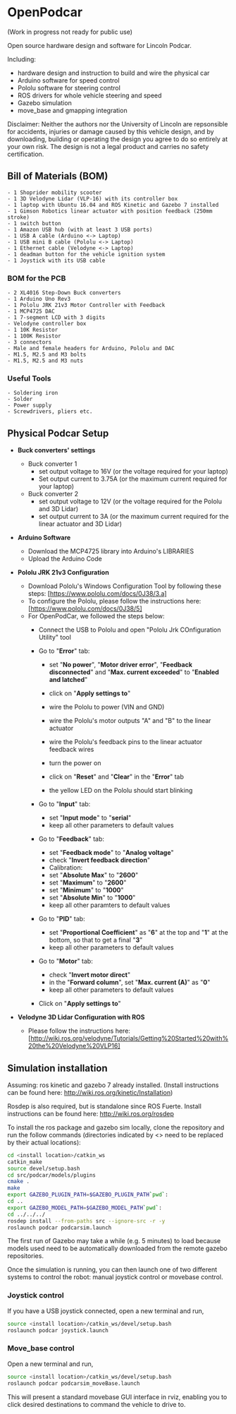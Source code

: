 # OpenPodcar

(Work in progress not ready for public use)

Open source hardware design and software for Lincoln Podcar.

Including:

- hardware design and instruction to build and wire the physical car
- Arduino software for speed control
- Pololu software for steering control
- ROS drivers for whole vehicle steering and speed
- Gazebo simulation
- move_base and gmapping integration

Disclaimer: Neither the authors nor the University of Lincoln are repsonsible for accidents, injuries or damage caused by this vehicle design, and by downloading, building or operating the design you agree to do so entirely at your own risk.  The design is not a legal product and carries no safety certification.


## Bill of Materials (BOM)

	- 1 Shoprider mobility scooter
	- 1 3D Velodyne Lidar (VLP-16) with its controller box
	- 1 laptop with Ubuntu 16.04 and ROS Kinetic and Gazebo 7 installed
	- 1 Gimson Robotics linear actuator with position feedback (250mm stroke)
	- 1 switch button
	- 1 Amazon USB hub (with at least 3 USB ports)
	- 1 USB A cable (Arduino <-> Laptop)
	- 1 USB mini B cable (Pololu <-> Laptop)
	- 1 Ethernet cable (Velodyne <-> Laptop) 
	- 1 deadman button for the vehicle ignition system
	- 1 Joystick with its USB cable

### BOM for the PCB 
	- 2 XL4016 Step-Down Buck converters 
	- 1 Arduino Uno Rev3
	- 1 Pololu JRK 21v3 Motor Controller with Feedback
	- 1 MCP4725 DAC 
	- 1 7-segment LCD with 3 digits
	- Velodyne controller box
	- 1 10K Resistor
	- 1 100K Resistor
	- 3 connectors
	- Male and female headers for Arduino, Pololu and DAC 
	- M1.5, M2.5 and M3 bolts
	- M1.5, M2.5 and M3 nuts


### Useful Tools
	- Soldering iron
	- Solder
	- Power supply
	- Screwdrivers, pliers etc.



## Physical Podcar Setup


- **Buck converters' settings**
	- Buck converter 1
		- set output voltage to 16V (or the voltage required for your laptop)
		- Set output current to 3.75A (or the maximum current required for your laptop)
	- Buck converter 2
		- set output voltage to 12V (or the voltage required for the Pololu and 3D Lidar)
		- set output current to 3A (or the maximum current required for the linear actuator and 3D Lidar)


- **Arduino Software**
	- Download the MCP4725 library into Arduino's LIBRARIES
	- Upload the Arduino Code


- **Pololu JRK 21v3 Configuration**
	- Download Pololu's Windows Configuration Tool by following these steps: [https://www.pololu.com/docs/0J38/3.a]
	- To configure the Pololu, please follow the instructions here: [https://www.pololu.com/docs/0J38/5]
	- For OpenPodCar, we followed the steps below:
		- Connect the USB to Pololu and open "Pololu Jrk COnfiguration Utility" tool
		- Go to "**Error**" tab:
			- set "**No power**", "**Motor driver error**", "**Feedback disconnected**" and "**Max. current exceeded**" to "**Enabled and latched**"
			- click on "**Apply settings to**"

			- wire the Pololu to power (VIN and GND)
			- wire the Pololu's motor outputs "A" and "B" to the linear actuator 
			- wire the Pololu's feedback pins to the linear actuator feedback wires
			- turn the power on
			- click on "**Reset**" and "**Clear**" in the "**Error**" tab
			- the yellow LED on the Pololu should start blinking

		- Go to "**Input**" tab: 
			- set "**Input mode**" to "**serial**"
			- keep all other parameters to default values

		- Go to "**Feedback**" tab:
			- set "**Feedback mode**" to "**Analog voltage**"
			- check "**Invert feedback direction**"
			- Calibration:
			- set "**Absolute Max**" to "**2600**"
			- set "**Maximum**" to "**2600**"
			- set "**Minimum**" to "**1000**"
			- set "**Absolute Min**" to "**1000**"
			- keep all other paramters to default values

		- Go to "**PID**" tab:
			- set "**Proportional Coefficient**" as "**6**" at the top and "**1**" at the bottom, so that to get a final "**3**"
			- keep all other parameters to default values

		- Go to "**Motor**" tab:
			- check "**Invert motor direct**"
			- in the "**Forward column**", set "**Max. current (A)**" as "**0**"
			- keep all other parameters to default values

		- Click on "**Apply settings to**"


- **Velodyne 3D Lidar Configuration with ROS**
	- Please follow the instructions here: [http://wiki.ros.org/velodyne/Tutorials/Getting%20Started%20with%20the%20Velodyne%20VLP16]

## Simulation installation

Assuming: ros kinetic and gazebo 7 already installed. (Install instructions can be found here: http://wiki.ros.org/kinetic/Installation)

Rosdep is also required, but is standalone since ROS Fuerte. Install instructions can be found here: http://wiki.ros.org/rosdep

To install the ros package and gazebo sim locally, clone the repository and run the follow commands (directories indicated by <> need to be replaced by their actual locations):

```bash
cd <install location>/catkin_ws
catkin_make
source devel/setup.bash
cd src/podcar/models/plugins
cmake .
make
export GAZEBO_PLUGIN_PATH=$GAZEBO_PLUGIN_PATH`pwd`:
cd ..
export GAZEBO_MODEL_PATH=$GAZEBO_MODEL_PATH`pwd`:
cd ../../../
rosdep install --from-paths src --ignore-src -r -y
roslaunch podcar podcarsim.launch
```

The first run of Gazebo may take a while (e.g. 5 minutes) to load because models used need to be automatically downloaded from the remote gazebo repositories.

Once the simulation is running, you can then launch one of two different systems to control the robot: manual joystick control or movebase control.


### Joystick control

If you have a USB joystick connected, open a new terminal and run,

```bash
source <install location>/catkin_ws/devel/setup.bash
roslaunch podcar joystick.launch
```

### Move_base control

Open a new terminal and run,

```bash
source <install location>/catkin_ws/devel/setup.bash
roslaunch podcar podcarsim_moveBase.launch
```

This will present a standard movebase GUI interface in rviz, enabling you to click desired destinations to command the vehicle to drive to.
